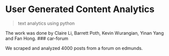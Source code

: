 # User Generated Content Analytics 
> text analytics using python

<p>The work was done by Claire Li, Barrett Poth, Kevin Wurangian, Yinan Yang and Fan Hong.
### car-forum
<p> We scraped and analyzed 4000 posts from a forum on edmunds. 
